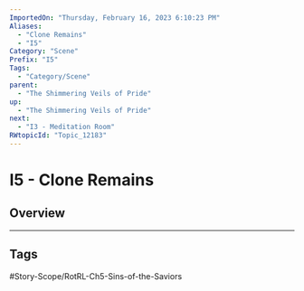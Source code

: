 ```yaml
---
ImportedOn: "Thursday, February 16, 2023 6:10:23 PM"
Aliases:
  - "Clone Remains"
  - "I5"
Category: "Scene"
Prefix: "I5"
Tags:
  - "Category/Scene"
parent:
  - "The Shimmering Veils of Pride"
up:
  - "The Shimmering Veils of Pride"
next:
  - "I3 - Meditation Room"
RWtopicId: "Topic_12183"
---
```

# I5 - Clone Remains
## Overview

---
## Tags
#Story-Scope/RotRL-Ch5-Sins-of-the-Saviors


